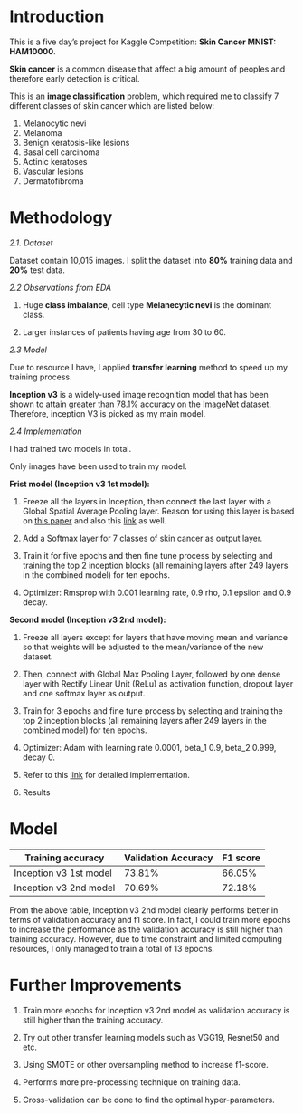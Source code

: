 # Introduction
This is a five day’s project for Kaggle Competition: **Skin Cancer MNIST: HAM10000**. 

**Skin cancer** is a common disease that affect a big amount of peoples and therefore early detection is critical. 

This is an **image classification** problem, which required me to classify 7 different classes of skin cancer 
which are listed below:
1. Melanocytic nevi 
2. Melanoma 
3. Benign keratosis-like lesions
4. Basal cell carcinoma 
5. Actinic keratoses 
6. Vascular lesions 
7. Dermatofibroma


# Methodology

_2.1. Dataset_

Dataset contain 10,015 images. I split the dataset into **80%** training data and **20%** test data.

_2.2 Observations from EDA_

1.	Huge **class imbalance**, cell type **Melanecytic nevi** is the dominant class.

2.	Larger instances of patients having age from 30 to 60.

_2.3 Model_

Due to resource I have, I applied **transfer learning** method to speed up my training process. 

**Inception v3** is a widely-used image recognition model that has been shown to attain greater than 78.1% accuracy on the ImageNet dataset. Therefore, inception V3 is picked as my main model.

_2.4 Implementation_

I had trained two models in total. 

Only images have been used to train my model. 

**Frist model (Inception v3 1st model):**

1.	Freeze all the layers in Inception, then connect the last layer with a Global Spatial Average Pooling layer. 
Reason for using this layer is based on <a href='https://arxiv.org/pdf/1312.4400.pdf'>this paper</a> and also this <a href='https://www.quora.com/What-is-global-average-pooling'>link</a> as well. 

2.	Add a Softmax layer for 7 classes of skin cancer as output layer.

3.	Train it for five epochs and then fine tune process by selecting and training the top 2 inception 
blocks (all remaining layers after 249 layers in the combined model) for ten epochs.

4.	Optimizer: Rmsprop with 0.001 learning rate, 0.9 rho, 0.1 epsilon and 0.9 decay.

**Second model (Inception v3 2nd model):**

1.	Freeze all layers except for layers that have moving mean and variance so that 
weights will be adjusted to the mean/variance of the new dataset.

2.	Then, connect with Global Max Pooling Layer, followed by one dense layer with 
Rectify Linear Unit (ReLu) as activation function, dropout layer and one softmax layer as output.

3.	Train for 3 epochs and fine tune process by selecting and training the top 2 inception 
blocks (all remaining layers after 249 layers in the combined model) for ten epochs.

4.	Optimizer: Adam with learning rate 0.0001, beta_1 0.9, beta_2 0.999, decay 0.

5.	Refer to this <a href='https://github.com/hoang-ho/Skin_Lesions_Classification_DCNNs/blob/master/Fine_Tuning_InceptionV3.ipynb?fbclid=IwAR0ZLphprXQe2kJmy_OMAxOgIIZMmomubbSSQYD8B9wyRZaGBMsL5DHg8QU'>link</a> for detailed implementation.

3. Results

# Model
| Training accuracy | Validation Accuracy | F1 score |
| ----------------- | ------------------- | -------- |
| Inception v3 1st model | 73.81% | 66.05% | 0.116 |
| Inception v3 2nd model | 70.69% | 72.18% | 0.128 |

From the above table, Inception v3 2nd model clearly performs 
better in terms of validation accuracy and f1 score. In fact, 
I could train more epochs to increase the performance as the 
validation accuracy is still higher than training accuracy. 
However, due to time constraint and limited computing resources, 
I only managed to train a total of 13 epochs.

# Further Improvements

1.	Train more epochs for Inception v3 2nd model as validation accuracy is still higher than the training accuracy.

2.	Try out other transfer learning models such as VGG19, Resnet50 and etc.

3.	Using SMOTE or other oversampling method to increase f1-score.

4.	Performs more pre-processing technique on training data.

5.	Cross-validation can be done to find the optimal hyper-parameters.
